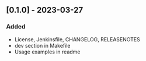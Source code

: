 ## [0.1.0] - 2023-03-27
### Added 
- License, Jenkinsfile, CHANGELOG, RELEASENOTES
- dev section in Makefile
- Usage examples in readme